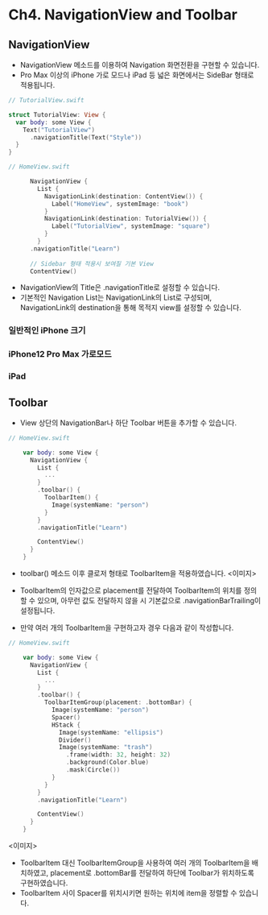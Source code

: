 # Ch4. NavigationView and Toolbar

## NavigationView
- NavigationView 메소드를 이용하여 Navigation 화면전환을 구현할 수 있습니다.
- Pro Max 이상의 iPhone 가로 모드나 iPad 등 넓은 화면에서는 SideBar 형태로 적용됩니다.
 
```swift
// TutorialView.swift

struct TutorialView: View {
  var body: some View {
    Text("TutorialView")
      .navigationTitle(Text("Style"))
  }
}
```

```swift
// HomeView.swift

      NavigationView {
        List {
          NavigationLink(destination: ContentView()) {
            Label("HomeView", systemImage: "book")
          }
          NavigationLink(destination: TutorialView()) {
            Label("TutorialView", systemImage: "square")
          }
        }
      .navigationTitle("Learn")
      
      // Sidebar 형태 적용시 보여질 기본 View 
      ContentView()
```

- NavigationView의 Title은 .navigationTitle로 설정할 수 있습니다.
- 기본적인 Navigation List는 NavigationLink의 List로 구성되며, NavigationLink의 destination을 통해 목적지 view를 설정할 수 있습니다.

### 일반적인 iPhone 크기

### iPhone12 Pro Max 가로모드

### iPad


## Toolbar
- View 상단의 NavigationBar나 하단 Toolbar 버튼을 추가할 수 있습니다.

```swift
// HomeView.swift

    var body: some View {
      NavigationView {
        List {
          ...
        }
        .toolbar() {
          ToolbarItem() {
            Image(systemName: "person")
          }
        }
        .navigationTitle("Learn")

        ContentView()
      }
    }
```
- toolbar() 메소드 이후 클로저 형태로 ToolbarItem을 적용하였습니다.
<이미지>
- ToolbarItem의 인자값으로 placement를 전달하여 ToolbarItem의 위치를 정의할 수 있으며, 아무런 값도 전달하지 않을 시 기본값으로 .navigationBarTrailing이 설정됩니다.

- 만약 여러 개의 ToolbarItem을 구현하고자 경우 다음과 같이 작성합니다.

```swift
// HomeView.swift

    var body: some View {
      NavigationView {
        List {
          ...
        }
        .toolbar() {
          ToolbarItemGroup(placement: .bottomBar) {
            Image(systemName: "person")
            Spacer()
            HStack {
              Image(systemName: "ellipsis")
              Divider()
              Image(systemName: "trash")
                .frame(width: 32, height: 32)
                .background(Color.blue)
                .mask(Circle())
            }
          }
        }
        .navigationTitle("Learn")

        ContentView()
      }
    }
```
<이미지>
- ToolbarItem 대신 ToolbarItemGroup을 사용하여 여러 개의 ToolbarItem을 배치하였고, placement로 .bottomBar를 전달하여 하단에 Toolbar가 위치하도록 구현하였습니다.
- ToolbarItem 사이 Spacer를 위치시키면 원하는 위치에 item을 정렬할 수 있습니다.
